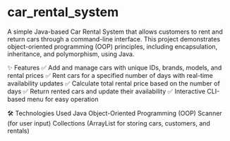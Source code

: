 # car_rental_system
A simple Java-based Car Rental System that allows customers to rent and return cars through a command-line interface. This project demonstrates object-oriented programming (OOP) principles, including encapsulation, inheritance, and polymorphism, using Java.

✨ Features
✅ Add and manage cars with unique IDs, brands, models, and rental prices
✅ Rent cars for a specified number of days with real-time availability updates
✅ Calculate total rental price based on the number of days
✅ Return rented cars and update their availability
✅ Interactive CLI-based menu for easy operation

🛠 Technologies Used
Java
Object-Oriented Programming (OOP)
Scanner (for user input)
Collections (ArrayList for storing cars, customers, and rentals)
